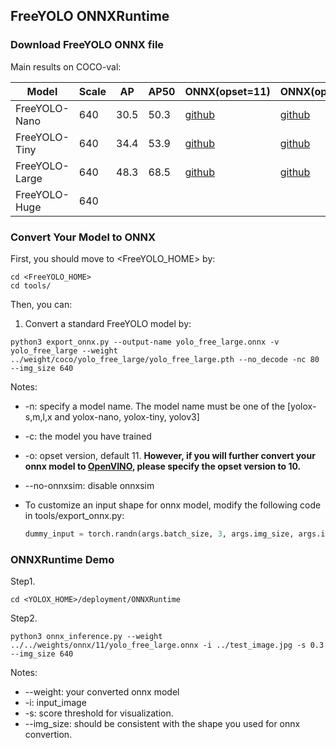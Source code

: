 ## FreeYOLO ONNXRuntime

### Download FreeYOLO ONNX file
Main results on COCO-val:

| Model          |  Scale  |    AP    |    AP50    |  ONNX(opset=11)  |  ONNX(opset=10)  |
|----------------|---------|----------|------------|------------------|------------------|
| FreeYOLO-Nano  |  640    |   30.5   |   50.3     | [github](https://github.com/yjh0410/FreeYOLO/releases/download/weight/yolo_free_nano_opset_11.onnx) | [github](https://github.com/yjh0410/FreeYOLO/releases/download/weight/yolo_free_nano_opset_10.onnx) |
| FreeYOLO-Tiny  |  640    |   34.4   |   53.9     | [github](https://github.com/yjh0410/FreeYOLO/releases/download/weight/yolo_free_tiny_opset_11.onnx) | [github](https://github.com/yjh0410/FreeYOLO/releases/download/weight/yolo_free_tiny_opset_10.onnx) |
| FreeYOLO-Large |  640    |   48.3   |   68.5     | [github](https://github.com/yjh0410/FreeYOLO/releases/download/weight/yolo_free_large_opset_11.onnx) | [github](https://github.com/yjh0410/FreeYOLO/releases/download/weight/yolo_free_large_opset_10.onnx) |
| FreeYOLO-Huge  |  640    |      |        |  |  |


### Convert Your Model to ONNX

First, you should move to <FreeYOLO_HOME> by:
```shell
cd <FreeYOLO_HOME>
cd tools/
```
Then, you can:

1. Convert a standard FreeYOLO model by:
```shell
python3 export_onnx.py --output-name yolo_free_large.onnx -v yolo_free_large --weight ../weight/coco/yolo_free_large/yolo_free_large.pth --no_decode -nc 80 --img_size 640
```

Notes:
* -n: specify a model name. The model name must be one of the [yolox-s,m,l,x and yolox-nano, yolox-tiny, yolov3]
* -c: the model you have trained
* -o: opset version, default 11. **However, if you will further convert your onnx model to [OpenVINO](https://github.com/Megvii-BaseDetection/YOLOX/demo/OpenVINO/), please specify the opset version to 10.**
* --no-onnxsim: disable onnxsim
* To customize an input shape for onnx model,  modify the following code in tools/export_onnx.py:

    ```python
    dummy_input = torch.randn(args.batch_size, 3, args.img_size, args.img_size)
    ```

### ONNXRuntime Demo

Step1.
```shell
cd <YOLOX_HOME>/deployment/ONNXRuntime
```

Step2. 
```shell
python3 onnx_inference.py --weight ../../weights/onnx/11/yolo_free_large.onnx -i ../test_image.jpg -s 0.3 --img_size 640
```
Notes:
* --weight: your converted onnx model
* -i: input_image
* -s: score threshold for visualization.
* --img_size: should be consistent with the shape you used for onnx convertion.

